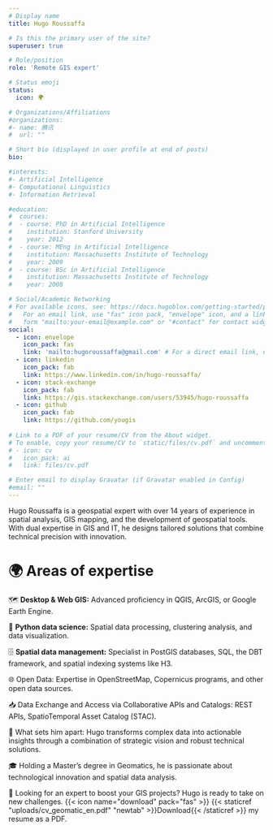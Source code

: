 ```yaml
---
# Display name
title: Hugo Roussaffa

# Is this the primary user of the site?
superuser: true

# Role/position
role: 'Remote GIS expert'

# Status emoji
status:
  icon: 🌍

# Organizations/Affiliations
#organizations:
#- name: 腾讯
#  url: ""

# Short bio (displayed in user profile at end of posts)
bio: 

#interests:
#- Artificial Intelligence
#- Computational Linguistics
#- Information Retrieval

#education:
#  courses:
#  - course: PhD in Artificial Intelligence
#    institution: Stanford University
#    year: 2012
#  - course: MEng in Artificial Intelligence
#    institution: Massachusetts Institute of Technology
#    year: 2009
#  - course: BSc in Artificial Intelligence
#    institution: Massachusetts Institute of Technology
#    year: 2008

# Social/Academic Networking
# For available icons, see: https://docs.hugoblox.com/getting-started/page-builder/#icons
#   For an email link, use "fas" icon pack, "envelope" icon, and a link in the
#   form "mailto:your-email@example.com" or "#contact" for contact widget.
social:
  - icon: envelope
    icon_pack: fas
    link: 'mailto:hugoroussaffa@gmail.com' # For a direct email link, use "mailto:test@example.org".
  - icon: linkedin
    icon_pack: fab
    link: https://www.linkedin.com/in/hugo-roussaffa/
  - icon: stack-exchange
    icon_pack: fab
    link: https://gis.stackexchange.com/users/53945/hugo-roussaffa
  - icon: github
    icon_pack: fab
    link: https://github.com/yougis
 
# Link to a PDF of your resume/CV from the About widget.
# To enable, copy your resume/CV to `static/files/cv.pdf` and uncomment the lines below.
# - icon: cv
#   icon_pack: ai
#   link: files/cv.pdf

# Enter email to display Gravatar (if Gravatar enabled in Config)
#email: ""
---
```

Hugo Roussaffa is a geospatial expert with over 14 years of experience in spatial analysis, GIS mapping, and the development of geospatial tools. With dual expertise in GIS and IT, he designs tailored solutions that combine technical precision with innovation.

# 🌍 Areas of expertise

  🗺️ **Desktop & Web GIS:** Advanced proficiency in QGIS, ArcGIS, or Google Earth Engine.

  🐍 **Python data science:** Spatial data processing, clustering analysis, and data visualization.

  🗄️ **Spatial data management:** Specialist in PostGIS databases, SQL, the DBT framework, and spatial indexing systems like H3.

  🌐 Open Data: Expertise in OpenStreetMap, Copernicus programs, and other open data sources. 
  
  📥 Data Exchange and Access via Collaborative APIs and Catalogs: REST APIs, SpatioTemporal Asset Catalog (STAC).


🚀 What sets him apart:
Hugo transforms complex data into actionable insights through a combination of strategic vision and robust technical solutions.

🎓 Holding a Master’s degree in Geomatics, he is passionate about technological innovation and spatial data analysis.

💼 Looking for an expert to boost your GIS projects?
Hugo is ready to take on new challenges.
{{< icon name="download" pack="fas" >}} {{< staticref "uploads/cv_geomatic_en.pdf" "newtab" >}}Download{{< /staticref >}} my resume as a PDF.
